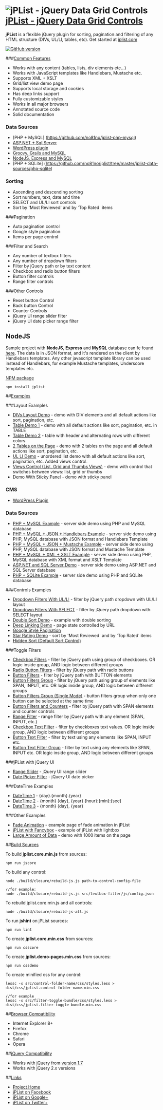 # ![jPList - jQuery Data Grid Controls](http://jplist.com/content/img/common/rocket-50.png) [jPList - jQuery Data Grid Controls](http://jplist.com)


**jPList** is a flexible jQuery plugin for sorting, pagination and filtering of any HTML structure (DIVs, UL/LI, tables, etc). Get started at [jplist.com](http://jplist.com)

[![GitHub version](https://badge.fury.io/gh/no81no%2Fjplist.svg)](http://badge.fury.io/gh/no81no%2Fjplist)

###[Common Features](#common-features)
- Works with any content (tables, lists, div elements etc...)
- Works with JavaScript templates like Handlebars, Mustache etc.
- Supports XML + XSLT
- Grid/list view demo page
- Supports local storage and cookies
- Has deep links support
- Fully customizable styles
- Works in all major browsers
- Annotated source code
- Solid documentation

### Data Sources
- [PHP + MySQL] (https://github.com/no81no/jplist-php-mysql)
- [ASP.NET + Sql Server](https://github.com/no81no/jplist-asp-net)
- [WordPress plugin](https://github.com/no81no/jplist-github-wordpress-plugin)
- [Groovy, Grails and MySQL](https://github.com/no81no/jplist-grails-groovy)
- [NodeJS, Express and MySQL](https://github.com/no81no/jplist-nodejs-express)
- [PHP + SQLite] (https://github.com/no81no/jplist/tree/master/jplist-data-sources/php-sqlite)

### Sorting
- Ascending and descending sorting
- Sort numbers, text, date and time
- SELECT and UL/LI sort controls
- Sort by 'Most Reviewed' and by 'Top Rated' items

###Pagination
- Auto pagination control
- Google style pagination
- Items per page control

###Filter and Search
- Any number of textbox filters
- Any number of dropdown filters
- Filter by jQuery path or by text content
- Checkbox and radio button filters
- Button filter controls
- Range filter controls

###Other Controls
- Reset button Control
- Back button Control
- Counter Controls
- jQuery UI range slider filter
- jQuery UI date picker range filter

## NodeJS

Sample project with **NodeJS**, **Express** and **MySQL** database can fe found [here](https://github.com/no81no/jplist/tree/master/nodejs-express). The data is in JSON format, and it's rendered on the client by Handlebars templates. Any other javascript template library can be used instead of Handlebars, for example Mustache templates, Underscore templates etc. 

[NPM package](https://www.npmjs.org/package/jplist)

```
npm install jplist
```

##[Examples](#examples)

###Layout Examples
- [DIVs Layout Demo](https://jplist.com/layoutexamples/div-layout) - demo with DIV elements and all default actions like sort, pagination, etc.
- [Table Demo 1](https://jplist.com/layoutexamples/table-1) - demo with all default actions like sort, pagination, etc. in TABLE
- [Table Demo 2](http://jplist.com/layoutexamples/table-2) - table with header and alternating rows with different colors
- [2 Tables on the Page](https://jplist.com/layoutexamples/two-tables) - demo with 2 tables on the page and all default actions like sort, pagination, etc.
- [UL LI Demo](https://jplist.com/layoutexamples/ul-li) - unordered list demo with all default actions like sort, pagination, etc. Added views control.
- [Views Control (List, Grid and Thumbs Views)](https://jplist.com/layoutexamples/list-grid) - demo with control that switches between views: list, grid or thumbs
- [Demo With Sticky Panel](https://jplist.com/layoutexamples/sticky-panel) - demo with sticky panel

### CMS
- [WordPress Plugin](https://jplist.com/home/jplist-wordpress-version)

### Data Sources
- [PHP + MySQL Example](https://jplist.com/datasourcesexamples/php-mysql-demo) - server side demo using PHP and MySQL database
- [PHP + MySQL + JSON + Handlebars Example](https://jplist.com/datasourcesexamples/php-mysql-json-handlebars-demo) - server side demo using PHP, MySQL database with JSON format and Handlebars Template
- [PHP + MySQL + JSON + Mustache Example](https://jplist.com/datasourcesexamples/php-mysql-json-mustache-demo) - server side demo using PHP, MySQL database with JSON format and Mustache Template
- [PHP + MySQL + XML + XSLT Example](https://jplist.com/datasourcesexamples/php-mysql-xml-xslt-demo) - server side demo using PHP, MySQL database with XML format and XSLT Template				
- [ASP.NET and SQL Server Demo](https://jplist.com/datasourcesexamples/asp-net-sql-server-demo) - server side demo using ASP.NET and SQL Server database
- [PHP + SQLite Example](https://jplist.com/datasourcesexamples/php-sqlite-demo) - server side demo using PHP and SQLite database

###Controls Examples
- [Dropdown Filters With UL/LI](https://jplist.com/controlsexamples/drop-down-filters-ul-li) - filter by jQuery path dropdown with UL/LI layout
- [Dropdown Filters With SELECT](https://jplist.com/controlsexamples/drop-down-filters-select) - filter by jQuery path dropdown with SELECT layout
- [Double Sort Demo](https://jplist.com/controlsexamples/double-sort) - example with double sorting
- [Deep Linking Demo](https://jplist.com/otherexamples/deep-linking) - page state controlled by URL
- [Google Style Pagination](https://jplist.com/controlsexamples/google-style-pagination)
- [Star Rating Demo](https://jplist.com/controlsexamples/star-rating) - sort by 'Most Reviewed' and by 'Top Rated' items
- [Hidden Sort (Default Sort Control)](https://jplist.com/controlsexamples/hidden-sort)

###Toggle Filters
- [Checkbox Filters](https://jplist.com/togglefiltersexamples/checkbox-filters) - filter by jQuery path using group of checkboxes. OR logic inside group, AND logic between different groups
- [Radio Button Filters](https://jplist.com/togglefiltersexamples/radio-buttons-filters) - filter by jQuery path with radio buttons
- [Button Filters](https://jplist.com/togglefiltersexamples/button-filters-input) - filter by jQuery path with BUTTON elements
- [Button Filters Group](https://jplist.com/togglefiltersexamples/button-filters-span-group) - filter by jQuery path using group of elements like SPAN, INPUT, etc. OR logic inside group, AND logic between different groups
- [Button Filters Group (Single Mode)](https://jplist.com/togglefiltersexamples/button-filters-span-group-single-mode) - button filters group when only one button can be selected at the same time
- [Button Filters and Counters](https://jplist.com/togglefiltersexamples/button-filters-span-group) - filter by jQuery path with SPAN elements and counter controls
- [Range Filter](https://jplist.com/togglefiltersexamples/range-filter) - range filter by jQuery path with any element (SPAN, INPUT, etc.)
- [Checkbox Text Filter](https://jplist.com/togglefiltersexamples/checkbox-text-filter) - filter by checkboxes text values. OR logic inside group, AND logic between different groups
- [Button Text Filter](https://jplist.com/togglefiltersexamples/button-text-filter) - filter by text using any elements like SPAN, INPUT etc.
- [Button Text Filter Group](https://jplist.com/togglefiltersexamples/button-text-filter-group) - filter by text using any elements like SPAN, INPUT etc. OR logic inside group, AND logic between different groups

###jPList with jQuery UI
- [Range Slider](https://jplist.com/jqueryuiexamples/range-slider) - jQuery UI range slider
- [Date Picker Filter](https://jplist.com/jqueryuiexamples/date-picker-range-filter) - jQuery UI date picker

###DateTime Examples
- [DateTime 1](https://jplist.com/datetimeexamples/datetime-1) - {day}.{month}.{year}
- [DateTime 2](https://jplist.com/datetimeexamples/datetime-2) - {month} {day}, {year} {hour}:{min}:{sec}
- [DateTime 3](https://jplist.com/datetimeexamples/datetime-3) - {month} {day}, {year}

###Other Examples
- [Fade Animation](https://jplist.com/otherexamples/fade-animation) - example page of fade animation in jPList
- [jPList with Fancybox](https://jplist.com/otherexamples/jplist-with-fancybox) - example of jPList with lightbox
- [Large Amount of Data](https://jplist.com/otherexamples/large-amount-of-data-demo) - demo with 1000 items on the page

##[Build Sources](#build-sources)

To build **jplist.core.min.js** from sources: 
```
npm run jscore
```

To build any control: 
```
node ./build/closure/rebuild-js.js path-to-control-config-file

//for example: 
node ./build/closure/rebuild-js.js src/textbox-filter/js/config.json
```

To rebuild jplist.core.min.js and all controls: 
```
node ./build/closure/rebuild-js-all.js
```

To run **jshint** on jPList sources:
```
npm run lint
```

To create **jplist.core.min.css** from sources: 
```
npm run csscore
```

To create **jplist.demo-pages.min.css** from sources: 
```
npm run cssdemo
```

To create minified css for any control: 
```
lessc -x src/control-folder-name/css/styles.less > dist/css/jplist.control-folder-name.min.css

//for example
lessc -x src/filter-toggle-bundle/css/styles.less > dist/css/jplist.filter-toggle-bundle.min.css
```

##[Browser Compatibility](#browser-compat)
- Internet Explorer 8+
- Firefox
- Chrome
- Safari
- Opera

##[jQuery Compatibility](jquery-compat)
- Works with jQuery from [version 1.7](http://code.jquery.com/jquery-1.7.min.js)
- Works with jQuery 2.x versions

##[Links](#links)
- [Project Home](https://jplist.com)
- [jPList on Facebook](https://www.facebook.com/jplist)
- [jPList on Google+](https://plus.google.com/+Jplistjs)
- [jPList on Twitter+](https://twitter.com/jquery_jplist)